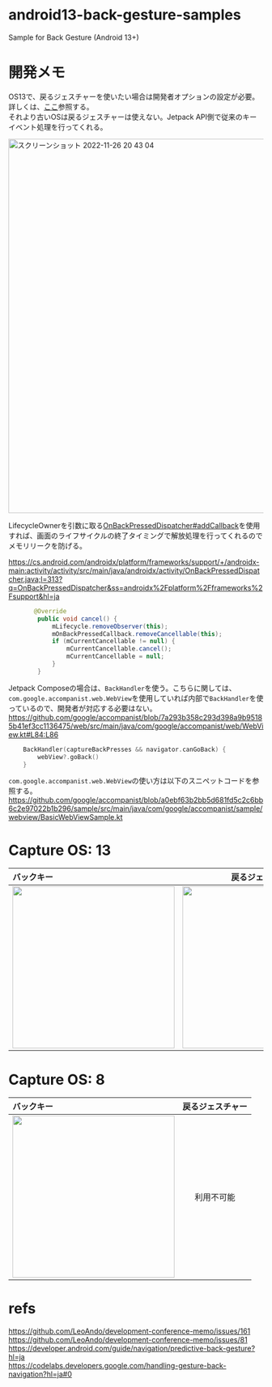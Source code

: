 # android13-back-gesture-samples
Sample for Back Gesture (Android 13+)

# 開発メモ

OS13で、戻るジェスチャーを使いたい場合は開発者オプションの設定が必要。<br>
詳しくは、[ここ](https://developer.android.com/guide/navigation/predictive-back-gesture#dev-option)参照する。<br>
それより古いOSは戻るジェスチャーは使えない。Jetpack API側で従来のキーイベント処理を行ってくれる。<br>

<img width="739" alt="スクリーンショット 2022-11-26 20 43 04" src="https://user-images.githubusercontent.com/16476224/204086962-35b7529b-363b-487c-8009-734787c80961.png">

LifecycleOwnerを引数に取る[OnBackPressedDispatcher#addCallback](https://developer.android.com/reference/androidx/activity/OnBackPressedDispatcher#addCallback(androidx.lifecycle.LifecycleOwner,androidx.activity.OnBackPressedCallback))を使用すれば、画面のライフサイクルの終了タイミングで解放処理を行ってくれるのでメモリリークを防げる。

https://cs.android.com/androidx/platform/frameworks/support/+/androidx-main:activity/activity/src/main/java/androidx/activity/OnBackPressedDispatcher.java;l=313?q=OnBackPressedDispatcher&ss=androidx%2Fplatform%2Fframeworks%2Fsupport&hl=ja
```java
       @Override
        public void cancel() {
            mLifecycle.removeObserver(this);
            mOnBackPressedCallback.removeCancellable(this);
            if (mCurrentCancellable != null) {
                mCurrentCancellable.cancel();
                mCurrentCancellable = null;
            }
        }
```


Jetpack Composeの場合は、`BackHandler`を使う。こちらに関しては、`com.google.accompanist.web.WebView`を使用していれば内部で`BackHandler`を使っているので、開発者が対応する必要はない。
https://github.com/google/accompanist/blob/7a293b358c293d398a9b95185b41ef3cc1136475/web/src/main/java/com/google/accompanist/web/WebView.kt#L84:L86
```kotlin
    BackHandler(captureBackPresses && navigator.canGoBack) {
        webView?.goBack()
    }
```

`com.google.accompanist.web.WebView`の使い方は以下のスニペットコードを参照する。<br>
https://github.com/google/accompanist/blob/a0ebf63b2bb5d681fd5c2c6bb6c2e97022b1b296/sample/src/main/java/com/google/accompanist/sample/webview/BasicWebViewSample.kt

# Capture OS: 13

| バックキー | 戻るジェスチャー |
|:---|:---:|
|<img src="https://github.com/LeoAndo/android13-back-gesture-samples/blob/main/JavaSample/capture/android_API33_key_back.gif" width=320 /> |<img src="https://github.com/LeoAndo/android13-back-gesture-samples/blob/main/JavaSample/capture/android_API33_gesture_back.gif" width=320 /> |

# Capture OS: 8

| バックキー | 戻るジェスチャー |
|:---|:---:|
|<img src="https://github.com/LeoAndo/android13-back-gesture-samples/blob/main/JavaSample/capture/android_API26_key_back.gif" width=320 /> | 利用不可能 |





# refs
https://github.com/LeoAndo/development-conference-memo/issues/161<br>
https://github.com/LeoAndo/development-conference-memo/issues/81<br>
https://developer.android.com/guide/navigation/predictive-back-gesture?hl=ja<br>
https://codelabs.developers.google.com/handling-gesture-back-navigation?hl=ja#0<br>
